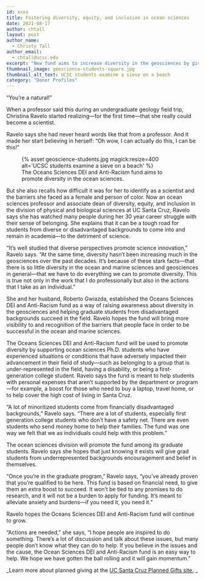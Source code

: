 ```yaml
---
id: xxxx
title: Fostering diversity, equity, and inclusion in ocean sciences
date: 2021-08-17
author: chtall
layout: post
author_name:
  - Christy Tall
author_email:
  - chtall@ucsc.edu
excerpt: "New fund aims to increase diversity in the geosciences by giving vital financial support to grad students from underrepresented backgrounds."
thumbnail_image: geoscience-students-square.jpg
thumbnail_alt_text: UCSC students examine a sieve on a beach
category: "Donor Profiles"
---
```

  
“You’re a natural!”

When a professor said this during an undergraduate geology field trip, Christina Ravelo started realizing—for the first time—that she really could become a scientist. 

Ravelo says she had never heard words like that from a professor. And it made her start believing in herself: “Oh wow, I can actually do this, I can be this!”
<figure class="inline-image right">
{% asset geoscience-students.jpg magick:resize=400 alt='UCSC students examine a sieve on a beach' %}
<figcaption>The Oceans Sciences DEI and Anti-Racism fund aims to promote diversity in the ocean sciences.</figcaption></figure>

But she also recalls how difficult it was for her to identify as a scientist and the barriers she faced as a female and person of color. Now an ocean sciences professor and associate dean of diversity, equity, and inclusion in the division of physical and biological sciences at UC Santa Cruz, Ravelo says she has watched many people during her 30 year career struggle with their sense of belonging. She explains that it can be a tough road for students from diverse or disadvantaged backgrounds to come into and remain in academia—to the detriment of science. 

“It’s well studied that diverse perspectives promote science innovation,” Ravelo says. “At the same time, diversity hasn’t been increasing much in the geosciences over the past decades. It’s because of these stark facts—that there is so little diversity in the ocean and marine sciences and geosciences in general—that we have to do everything we can to promote diversity. This is true not only in the work that I do professionally but also in the actions that I take as an individual.” 

She and her husband, Roberto Gwiazda, established the Oceans Sciences DEI and Anti-Racism fund as a way of raising awareness about diversity in the geosciences and helping graduate students from disadvantaged backgrounds succeed in the field. Ravelo hopes the fund will bring more visibility to and recognition of the barriers that people face in order to be successful in the ocean and marine sciences. 

The Oceans Sciences DEI and Anti-Racism fund will be used to promote diversity by supporting ocean sciences Ph.D. students who have experienced situations or conditions that have adversely impacted their advancement in their field of study—such as belonging to a group that is under-represented in the field, having a disability, or being a first-generation college student. Ravelo says the fund is meant to help students with personal expenses that aren’t supported by the department or program—for example, a boost for those who need to buy a laptop, travel home, or to help cover the high cost of living in Santa Cruz. 

“A lot of minoritized students come from financially disadvantaged backgrounds,” Ravelo says. “There are a lot of students, especially first generation college students who don’t have a safety net. There are even students who send money home to help their families.  The fund was one way we felt that we as individuals could help with this problem.”

The ocean sciences division will promote the fund among its graduate students. Ravelo says she hopes that just knowing it exists will give grad students from underrepresented backgrounds encouragement and belief in themselves.

“Once you’re in the graduate program,” Ravelo says, “you’ve already proven that you’re qualified to be here. This fund is based on financial need, to give them an extra boost to succeed. It won’t be tied to any promises to do research, and it will not be a burden to apply for funding. It’s meant to alleviate anxiety and burdens—if you need it, you need it.”

Ravelo hopes the Oceans Sciences DEI and Anti-Racism fund will continue to grow.

“Actions are needed,” she says, “I hope people are inspired to do something. There’s a lot of discussion and talk about these issues, but many people don’t know what they can do to help. If you believe in the issues and the cause, the Ocean Sciences DEI and Anti-Racism fund is an easy way to help. We hope we have gotten the ball rolling and it will gain momentum.”

_Learn more about planned giving at the [UC Santa Cruz Planned Gifts site.](https://plannedgifts.ucsc.edu/) _

